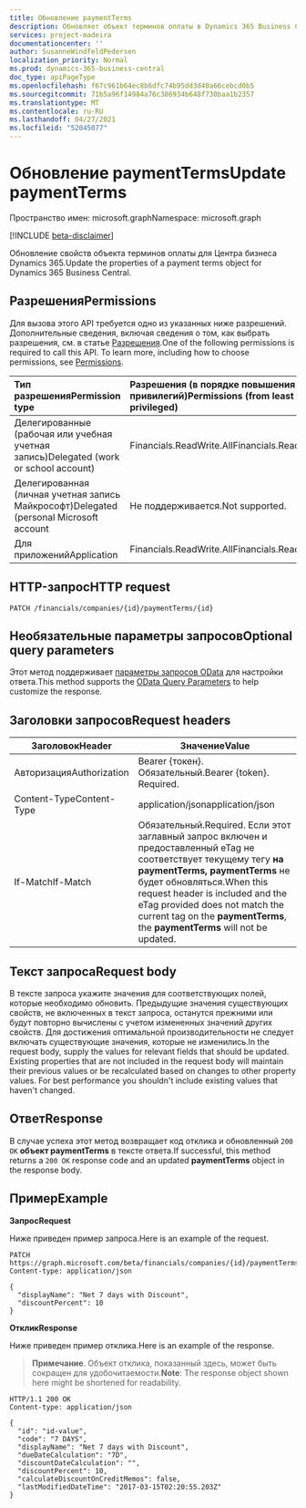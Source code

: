 ```yaml
---
title: Обновление paymentTerms
description: Обновляет объект терминов оплаты в Dynamics 365 Business Central.
services: project-madeira
documentationcenter: ''
author: SusanneWindfeldPedersen
localization_priority: Normal
ms.prod: dynamics-365-business-central
doc_type: apiPageType
ms.openlocfilehash: f67c961b64ec8b6dfc74b95dd3d40a66cebcd0b5
ms.sourcegitcommit: 71b5a96f14984a76c386934b648f730baa1b2357
ms.translationtype: MT
ms.contentlocale: ru-RU
ms.lasthandoff: 04/27/2021
ms.locfileid: "52045077"
---
```

# <a name="update-paymentterms"></a><span data-ttu-id="be248-103">Обновление paymentTerms</span><span class="sxs-lookup"><span data-stu-id="be248-103">Update paymentTerms</span></span>

<span data-ttu-id="be248-104">Пространство имен: microsoft.graph</span><span class="sxs-lookup"><span data-stu-id="be248-104">Namespace: microsoft.graph</span></span>

[!INCLUDE [beta-disclaimer](../../includes/beta-disclaimer.md)]

<span data-ttu-id="be248-105">Обновление свойств объекта терминов оплаты для Центра бизнеса Dynamics 365.</span><span class="sxs-lookup"><span data-stu-id="be248-105">Update the properties of a payment terms object for Dynamics 365 Business Central.</span></span>

## <a name="permissions"></a><span data-ttu-id="be248-106">Разрешения</span><span class="sxs-lookup"><span data-stu-id="be248-106">Permissions</span></span>
<span data-ttu-id="be248-p101">Для вызова этого API требуется одно из указанных ниже разрешений. Дополнительные сведения, включая сведения о том, как выбрать разрешения, см. в статье [Разрешения](/graph/permissions-reference).</span><span class="sxs-lookup"><span data-stu-id="be248-p101">One of the following permissions is required to call this API. To learn more, including how to choose permissions, see [Permissions](/graph/permissions-reference).</span></span>

|<span data-ttu-id="be248-109">Тип разрешения</span><span class="sxs-lookup"><span data-stu-id="be248-109">Permission type</span></span> |<span data-ttu-id="be248-110">Разрешения (в порядке повышения привилегий)</span><span class="sxs-lookup"><span data-stu-id="be248-110">Permissions (from least to most privileged)</span></span>|
|:---------------|:------------------------------------------|
|<span data-ttu-id="be248-111">Делегированные (рабочая или учебная учетная запись)</span><span class="sxs-lookup"><span data-stu-id="be248-111">Delegated (work or school account)</span></span>|<span data-ttu-id="be248-112">Financials.ReadWrite.All</span><span class="sxs-lookup"><span data-stu-id="be248-112">Financials.ReadWrite.All</span></span> |
|<span data-ttu-id="be248-113">Делегированная (личная учетная запись Майкрософт)</span><span class="sxs-lookup"><span data-stu-id="be248-113">Delegated (personal Microsoft account</span></span>|<span data-ttu-id="be248-114">Не поддерживается.</span><span class="sxs-lookup"><span data-stu-id="be248-114">Not supported.</span></span>|
|<span data-ttu-id="be248-115">Для приложений</span><span class="sxs-lookup"><span data-stu-id="be248-115">Application</span></span>|<span data-ttu-id="be248-116">Financials.ReadWrite.All</span><span class="sxs-lookup"><span data-stu-id="be248-116">Financials.ReadWrite.All</span></span>|

## <a name="http-request"></a><span data-ttu-id="be248-117">HTTP-запрос</span><span class="sxs-lookup"><span data-stu-id="be248-117">HTTP request</span></span>
```
PATCH /financials/companies/{id}/paymentTerms/{id}
```

## <a name="optional-query-parameters"></a><span data-ttu-id="be248-118">Необязательные параметры запросов</span><span class="sxs-lookup"><span data-stu-id="be248-118">Optional query parameters</span></span>
<span data-ttu-id="be248-119">Этот метод поддерживает [параметры запросов OData](/graph/query-parameters) для настройки ответа.</span><span class="sxs-lookup"><span data-stu-id="be248-119">This method supports the [OData Query Parameters](/graph/query-parameters) to help customize the response.</span></span>

## <a name="request-headers"></a><span data-ttu-id="be248-120">Заголовки запросов</span><span class="sxs-lookup"><span data-stu-id="be248-120">Request headers</span></span>
|<span data-ttu-id="be248-121">Заголовок</span><span class="sxs-lookup"><span data-stu-id="be248-121">Header</span></span>        |<span data-ttu-id="be248-122">Значение</span><span class="sxs-lookup"><span data-stu-id="be248-122">Value</span></span>                    |
|--------------|-------------------------|
|<span data-ttu-id="be248-123">Авторизация</span><span class="sxs-lookup"><span data-stu-id="be248-123">Authorization</span></span> |<span data-ttu-id="be248-p102">Bearer {токен}. Обязательный.</span><span class="sxs-lookup"><span data-stu-id="be248-p102">Bearer {token}. Required.</span></span>|
|<span data-ttu-id="be248-126">Content-Type</span><span class="sxs-lookup"><span data-stu-id="be248-126">Content-Type</span></span>  |<span data-ttu-id="be248-127">application/json</span><span class="sxs-lookup"><span data-stu-id="be248-127">application/json</span></span>         |
|<span data-ttu-id="be248-128">If-Match</span><span class="sxs-lookup"><span data-stu-id="be248-128">If-Match</span></span>      |<span data-ttu-id="be248-129">Обязательный.</span><span class="sxs-lookup"><span data-stu-id="be248-129">Required.</span></span> <span data-ttu-id="be248-130">Если этот заглавный запрос включен и предоставленный eTag не соответствует текущему тегу **на paymentTerms,** **paymentTerms** не будет обновляться.</span><span class="sxs-lookup"><span data-stu-id="be248-130">When this request header is included and the eTag provided does not match the current tag on the **paymentTerms**, the **paymentTerms** will not be updated.</span></span> |

## <a name="request-body"></a><span data-ttu-id="be248-131">Текст запроса</span><span class="sxs-lookup"><span data-stu-id="be248-131">Request body</span></span>
<span data-ttu-id="be248-p104">В тексте запроса укажите значения для соответствующих полей, которые необходимо обновить. Предыдущие значения существующих свойств, не включенных в текст запроса, останутся прежними или будут повторно вычислены с учетом измененных значений других свойств. Для достижения оптимальной производительности не следует включать существующие значения, которые не изменились.</span><span class="sxs-lookup"><span data-stu-id="be248-p104">In the request body, supply the values for relevant fields that should be updated. Existing properties that are not included in the request body will maintain their previous values or be recalculated based on changes to other property values. For best performance you shouldn't include existing values that haven't changed.</span></span>

## <a name="response"></a><span data-ttu-id="be248-135">Ответ</span><span class="sxs-lookup"><span data-stu-id="be248-135">Response</span></span>
<span data-ttu-id="be248-136">В случае успеха этот метод возвращает код отклика и обновленный `200 OK` **объект paymentTerms** в тексте ответа.</span><span class="sxs-lookup"><span data-stu-id="be248-136">If successful, this method returns a `200 OK` response code and an updated **paymentTerms** object in the response body.</span></span>

## <a name="example"></a><span data-ttu-id="be248-137">Пример</span><span class="sxs-lookup"><span data-stu-id="be248-137">Example</span></span>

<span data-ttu-id="be248-138">**Запрос**</span><span class="sxs-lookup"><span data-stu-id="be248-138">**Request**</span></span>

<span data-ttu-id="be248-139">Ниже приведен пример запроса.</span><span class="sxs-lookup"><span data-stu-id="be248-139">Here is an example of the request.</span></span>
```http
PATCH https://graph.microsoft.com/beta/financials/companies/{id}/paymentTerms/{id}
Content-type: application/json

{
  "displayName": "Net 7 days with Discount",
  "discountPercent": 10
}
```

<span data-ttu-id="be248-140">**Отклик**</span><span class="sxs-lookup"><span data-stu-id="be248-140">**Response**</span></span>

<span data-ttu-id="be248-141">Ниже приведен пример отклика.</span><span class="sxs-lookup"><span data-stu-id="be248-141">Here is an example of the response.</span></span> 

> <span data-ttu-id="be248-142">**Примечание**. Объект отклика, показанный здесь, может быть сокращен для удобочитаемости.</span><span class="sxs-lookup"><span data-stu-id="be248-142">**Note**: The response object shown here might be shortened for readability.</span></span>

```http
HTTP/1.1 200 OK
Content-type: application/json

{
  "id": "id-value",
  "code": "7 DAYS",
  "displayName": "Net 7 days with Discount",
  "dueDateCalculation": "7D",
  "discountDateCalculation": "",
  "discountPercent": 10,
  "calculateDiscountOnCreditMemos": false,
  "lastModifiedDateTime": "2017-03-15T02:20:55.203Z"
}
```



